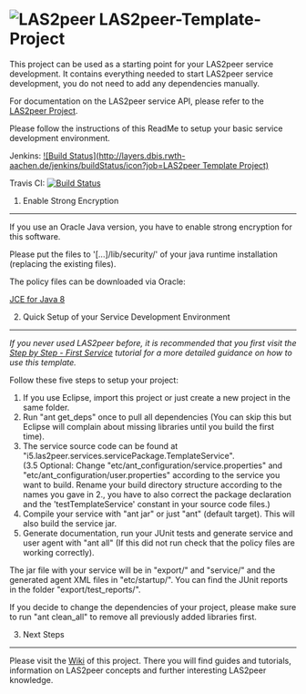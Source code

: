 ![LAS2peer](https://github.com/rwth-acis/LAS2peer/blob/master/img/logo/bitmap/las2peer-logo-128x128.png)
LAS2peer-Template-Project
=======================

This project can be used as a starting point for your LAS2peer service development.
It contains everything needed to start LAS2peer service development, you do not need to add any dependencies manually.  

For documentation on the LAS2peer service API, please refer to the [LAS2peer Project](https://github.com/rwth-acis/las2peer/).

Please follow the instructions of this ReadMe to setup your basic service development environment.  

Jenkins: [![Build Status](http://layers.dbis.rwth-aachen.de/jenkins/buildStatus/icon?job=LAS2peer Template Project)](http://layers.dbis.rwth-aachen.de/jenkins/job/LAS2peer%20Template%20Project/)

Travis CI: [![Build Status](https://travis-ci.org/rwth-acis/LAS2peer-Template-Project.svg?branch=master)](https://travis-ci.org/rwth-acis/LAS2peer-Template-Project)

1. Enable Strong Encryption
-------------------------------------

If you use an Oracle Java version, you have to enable strong encryption for this software.

Please put the files to '[...]/lib/security/' of your java runtime installation (replacing the existing files).

The policy files can be downloaded via Oracle:

[JCE for Java 8](http://www.oracle.com/technetwork/java/javase/downloads/jce8-download-2133166.html "JCE-8")


2. Quick Setup of your Service Development Environment
-------------------------------------
*If you never used LAS2peer before, it is recommended that you first visit the
[Step by Step - First Service](https://github.com/rwth-acis/LAS2peer-Template-Project/wiki/Step-By-Step:-First-Service)
tutorial for a more detailed guidance on how to use this template.*  

Follow these five steps to setup your project:  
1. If you use Eclipse, import this project or just create a new project in the same folder.  
2. Run "ant get_deps" once to pull all dependencies (You can skip this but Eclipse will complain about missing libraries until you build the first time).  
3. The service source code can be found at "i5.las2peer.services.servicePackage.TemplateService".  
(3.5 Optional: Change "etc/ant_configuration/service.properties" and "etc/ant_configuration/user.properties"
according to the service you want to build. Rename your build directory structure according to the names you gave in 2.,
you have to also correct the package declaration and the 'testTemplateService' constant in your source code files.)  
4. Compile your service with "ant jar" or just "ant" (default target). This will also build the service jar.  
5. Generate documentation, run your JUnit tests and generate service and user agent with "ant all" (If this did not run check that the policy files are working correctly).  

The jar file with your service will be in "export/" and "service/" and the generated agent XML files in "etc/startup/".
You can find the JUnit reports in the folder "export/test_reports/".  

If you decide to change the dependencies of your project, please make sure to run "ant clean_all" to remove all previously
added libraries first.  


3. Next Steps
-------------------------------------
Please visit the [Wiki](https://github.com/rwth-acis/LAS2peer-Template-Project/wiki/) of this project.
There you will find guides and tutorials, information on LAS2peer concepts and further interesting LAS2peer knowledge.  
